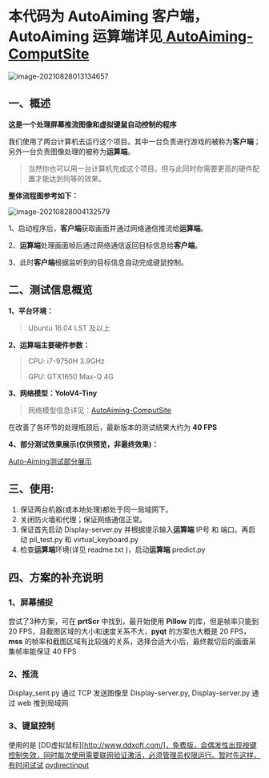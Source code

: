 # 本代码为 AutoAiming 客户端，AutoAiming 运算端详见[ AutoAiming-ComputSite](https://gitee.com/Derkai52/yolov4-tiny-autoaiming)

![image-20210828013134657](https://gitee.com/Derkai52/image/raw/master/image/202108280131844.png)



## 一、概述

**这是一个处理屏幕推流图像和虚拟键鼠自动控制的程序**



我们使用了两台计算机去运行这个项目。其中一台负责进行游戏的被称为**客户端**；另外一台负责图像处理的被称为**运算端**。

> 当然你也可以用一台计算机完成这个项目。但与此同时你需要更高的硬件配置才能达到同等的效果。





**整体流程图参考如下：**

![image-20210828004132579](https://gitee.com/Derkai52/image/raw/master/image/202108280041639.png)

1、启动程序后，**客户端**获取画面并通过网络通信推流给**运算端**。

2、**运算端**处理画面帧后通过网络通信返回目标信息给**客户端**。

3、此时**客户端**根据监听到的目标信息自动完成键鼠控制。



## 二、测试信息概览

**1、平台环境：**

> Ubuntu 16.04 LST 及以上

**2、运算端主要硬件参数：**

> CPU: i7-9750H 3.9GHz
>
> GPU: GTX1650 Max-Q 4G

**3、网络模型：YoloV4-Tiny**

> 网络模型信息详见：[AutoAiming-ComputSite](https://gitee.com/Derkai52/yolov4-tiny-autoaiming)



在改善了各环节的处理瓶颈后，最新版本的测试结果大约为 **40 FPS**

**4、部分测试效果展示(仅供预览，非最终效果)：**

[Auto-Aiming测试部分展示](https://www.bilibili.com/video/BV17f4y1L7N4)



## 三、使用:
1. 保证两台机器(或本地处理)都处于同一局域网下。
2. 关闭防火墙和代理；保证网络通信正常。
3. 保证首先启动 Display-server.py 并根据提示输入**运算端** IP号 和 端口。再启动 pil_test.py 和 virtual_keyboard.py
4. 检查**运算端**环境(详见 readme.txt )，启动**运算端** predict.py



## 四、方案的补充说明

### 1、屏幕捕捉

尝试了3种方案，可在 **prtScr** 中找到，最开始使用 **Pillow** 的库，但是帧率只能到 20 FPS，且截图区域的大小和速度关系不大，**pyqt** 的方案也大概是 20 FPS，**mss** 的帧率和截图区域有比较强的关系，选择合适大小后，最终裁切后的画面采集帧率能保证 40 FPS

### 2、推流

Display_sent.py 通过 TCP 发送图像至 Display-server.py, Display-server.py 通过 web 推到局域网

### 3、键鼠控制

使用的是 [DD虚拟鼠标][http://www.ddxoft.com/]，免费版，会偶发性出现按键控制失效，同时每次使用需要联网验证激活，必须管理员权限运行。暂时先这样，有时间试试 [pydirectinput](https://github.com/learncodebygaming/pydirectinput)



